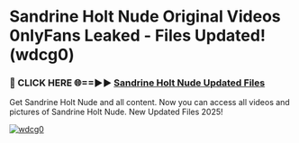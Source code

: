 # Sandrine Holt Nude Original Videos 0nlyFans Leaked - Files Updated! (wdcg0)

<h3>🔴 CLICK HERE 🌐==►► <a href="https://tinyurl.com/52m3yx9h" rel="nofollow">Sandrine Holt Nude Updated Files</a></h3>

Get Sandrine Holt Nude and all content. Now you can access all videos and pictures of Sandrine Holt Nude. New Updated Files 2025!

[![wdcg0](https://i.imgur.com/TnHtlc8.gif)](https://tinyurl.com/52m3yx9h)
